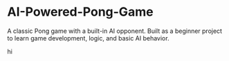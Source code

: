 # AI-Powered-Pong-Game
A classic Pong game with a built-in AI opponent. Built as a beginner project to learn game development, logic, and basic AI behavior.


hi